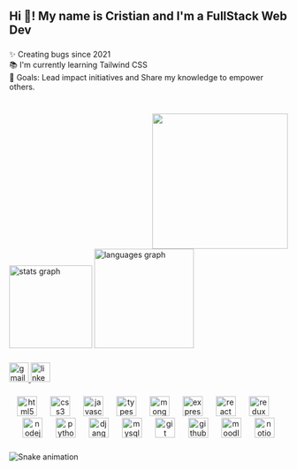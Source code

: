 <h2 align="left">Hi 👋! My name is Cristian and I'm a FullStack Web Dev</h2>

###

<p>
    ✨ Creating bugs since 2021 <br>
    📚 I'm currently learning Tailwind CSS<br>
    🎯 Goals: Lead impact initiatives and Share my knowledge to empower others.
</p>

###

<br clear="both">

<img align="right" height="245" src="//i.imgflip.com/a4v8rw.gif" />

###

<br clear="both">

<div align="left">
    <img src="https://github-readme-stats.vercel.app/api?username=CristiannGuerra&hide_title=false&hide_rank=false&show_icons=true&include_all_commits=true&count_private=true&disable_animations=false&theme=dracula&locale=en&hide_border=false"
        height="150" alt="stats graph" />
    <img src="https://github-readme-stats.vercel.app/api/top-langs?username=CristiannGuerra&locale=en&hide_title=false&layout=compact&card_width=320&langs_count=6&theme=dracula&hide_border=false"
        height="180" alt="languages graph" />
</div>

###

<div align="left">
    <a href="cristian.guera.am@gmail.com" target="_blank">
        <img src="https://img.shields.io/static/v1?message=Gmail&logo=gmail&label=&color=D14836&logoColor=white&labelColor=&style=for-the-badge"
            height="35" alt="gmail logo" />
    </a>
    <a href="https://www.linkedin.com/in/cristianguerrait/" target="_blank">
        <img src="https://img.shields.io/static/v1?message=LinkedIn&logo=linkedin&label=&color=0077B5&logoColor=white&labelColor=&style=for-the-badge"
            height="35" alt="linkedin logo" />
    </a>
</div>

###

<div align="center">
    <img src="https://cdn.jsdelivr.net/gh/devicons/devicon/icons/html5/html5-original.svg" height="36"
        alt="html5 logo" />
    <img width="16" />
    <img src="https://cdn.jsdelivr.net/gh/devicons/devicon/icons/css3/css3-original.svg" height="36"
        alt="css3 logo" />
    <img width="16" />
    <img src="https://cdn.jsdelivr.net/gh/devicons/devicon/icons/javascript/javascript-original.svg" height="36"
        alt="javascript logo" />
    <img width="16" />
    <img src="https://cdn.jsdelivr.net/gh/devicons/devicon/icons/typescript/typescript-original.svg" height="36"
        alt="typescript logo" />
    <img width="16" />
    <img src="https://cdn.jsdelivr.net/gh/devicons/devicon/icons/mongodb/mongodb-original.svg" height="36"
        alt="mongodb logo" />
    <img width="16" />
    <img src="https://cdn.jsdelivr.net/gh/devicons/devicon/icons/express/express-original.svg" height="36"
        alt="express logo" />
    <img width="16" />
    <img src="https://cdn.jsdelivr.net/gh/devicons/devicon/icons/react/react-original.svg" height="36"
        alt="react logo" />
    <img width="16" />
    <img src="https://cdn.jsdelivr.net/gh/devicons/devicon/icons/redux/redux-original.svg" height="36"
        alt="redux logo" />
    <img width="16" />
    <img src="https://cdn.jsdelivr.net/gh/devicons/devicon/icons/nodejs/nodejs-original.svg" height="36"
        alt="nodejs logo" />
    <img width="16" />
    <img src="https://cdn.jsdelivr.net/gh/devicons/devicon/icons/python/python-original.svg" height="36"
        alt="python logo" />
    <img width="16" />
    <img src="https://cdn.jsdelivr.net/gh/devicons/devicon/icons/django/django-plain.svg" height="36"
        alt="django logo" />
    <img width="16" />
    <img src="https://cdn.jsdelivr.net/gh/devicons/devicon/icons/mysql/mysql-original.svg" height="36"
        alt="mysql logo" />
    <img width="16" />
    <img src="https://cdn.jsdelivr.net/gh/devicons/devicon/icons/git/git-original.svg" height="36" alt="git logo" />
    <img width="16" />
    <img src="https://cdn.jsdelivr.net/gh/devicons/devicon/icons/github/github-original.svg" height="36"
        alt="github logo" />
    <img width="16" />
    <img src="https://cdn.jsdelivr.net/gh/devicons/devicon/icons/moodle/moodle-original.svg" height="36"
        alt="moodle logo" />
    <img width="16" />
    <img src="https://cdn.jsdelivr.net/gh/devicons/devicon/icons/notion/notion-original.svg" height="36"
        alt="notion logo" />
</div>

###

<img src="https://raw.githubusercontent.com/CristiannGuerra/CristiannGuerra/output/snake.svg" alt="Snake animation" />

###
